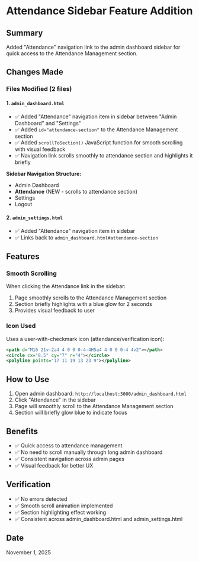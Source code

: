 # Attendance Sidebar Feature Addition

## Summary
Added "Attendance" navigation link to the admin dashboard sidebar for quick access to the Attendance Management section.

## Changes Made

### Files Modified (2 files)

#### 1. `admin_dashboard.html`
- ✅ Added "Attendance" navigation item in sidebar between "Admin Dashboard" and "Settings"
- ✅ Added `id="attendance-section"` to the Attendance Management section
- ✅ Added `scrollToSection()` JavaScript function for smooth scrolling with visual feedback
- ✅ Navigation link scrolls smoothly to attendance section and highlights it briefly

**Sidebar Navigation Structure:**
- Admin Dashboard
- **Attendance** (NEW - scrolls to attendance section)
- Settings
- Logout

#### 2. `admin_settings.html`
- ✅ Added "Attendance" navigation item in sidebar
- ✅ Links back to `admin_dashboard.html#attendance-section`

## Features

### Smooth Scrolling
When clicking the Attendance link in the sidebar:
1. Page smoothly scrolls to the Attendance Management section
2. Section briefly highlights with a blue glow for 2 seconds
3. Provides visual feedback to user

### Icon Used
Uses a user-with-checkmark icon (attendance/verification icon):
```svg
<path d="M16 21v-2a4 4 0 0 0-4-4H5a4 4 0 0 0-4 4v2"></path>
<circle cx="8.5" cy="7" r="4"></circle>
<polyline points="17 11 19 13 23 9"></polyline>
```

## How to Use

1. Open admin dashboard: `http://localhost:3000/admin_dashboard.html`
2. Click "Attendance" in the sidebar
3. Page will smoothly scroll to the Attendance Management section
4. Section will briefly glow blue to indicate focus

## Benefits

- ✅ Quick access to attendance management
- ✅ No need to scroll manually through long admin dashboard
- ✅ Consistent navigation across admin pages
- ✅ Visual feedback for better UX

## Verification
- ✅ No errors detected
- ✅ Smooth scroll animation implemented
- ✅ Section highlighting effect working
- ✅ Consistent across admin_dashboard.html and admin_settings.html

## Date
November 1, 2025
